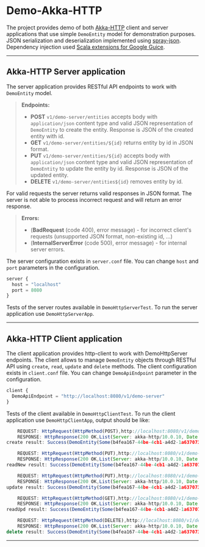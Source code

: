 Demo-Akka-HTTP
==========

The project provides demo of both [Akka-HTTP](https://doc.akka.io/docs/akka-http/current/scala/http/) client and server applications that use simple `DemoEntity` model for demonstration purposes.
JSON serialization and deserialization implemented using [spray-json](https://github.com/spray/spray-json).
Dependency injection used [Scala extensions for Google Guice](https://github.com/codingwell/scala-guice).

----------


Akka-HTTP Server application
----------
The server application provides RESTful API endpoints to work with `DemoEntity` model.
> **Endpoints:**
>
> - **POST** `v1/demo-server/entities` accepts body with `application/json` content type and valid JSON representation of `DemoEntity` to create the entity. Response is JSON of the created entity with id.
> - **GET** `v1/demo-server/entities/${id}` returns entity by id in JSON format.
> - **PUT** `v1/demo-server/entities/${id}` accepts body with `application/json` content type and valid JSON representation of `DemoEntity` to update the entity by id. Response is JSON of the updated entity.
> - **DELETE** `v1/demo-server/entities${id}` removes entity by id.

For valid requests the server returns valid responses in JSON format.
The server is not able to process incorrect request and will return an error response.
> **Errors:**
> - (**BadRequest** (code 400), error message) - for incorrect client's requests (unsupported JSON format, non-existing id, ...)
> - (**InternalServerError** (code 500), error message)  - for internal server errors.

The server configuration exists in `server.conf` file.
You can change `host` and `port` parameters in the configuration.
```js
server {
  host = "localhost"
  port = 8080
}
```

Tests of the server routes available in `DemoHttpServerTest`.
To run the server application use `DemoHttpServerApp`.

----------

Akka-HTTP Client application
----------

The client application provides http-client to work with DemoHttpServer endpoints.
The client allows to manage `DemoEntity` objects through RESTful API using `create`, `read`, `update` and `delete` methods.
The client configuration exists in `client.conf` file.
You can change `DemoApiEndpoint` parameter in the configuration.
```js
client {
  DemoApiEndpoint = "http://localhost:8080/v1/demo-server"
}
```

Tests of the client available in `DemoHttpClientTest`.
To run the client application use `DemoHttpClientApp`, output should be like:
```js
	REQUEST: HttpRequest(HttpMethod(POST),http://localhost:8080/v1/demo-server/entities,List(),HttpEntity.Strict(application/json,{"int":1,"long":1024,"string":"0xABC"}),HttpProtocol(HTTP/1.1))
	RESPONSE: HttpResponse(200 OK,List(Server: akka-http/10.0.10, Date: Sat, 04 Nov 2017 11:02:00 GMT),HttpEntity.Strict(application/json,{"id":"b4fea167-44be-4cb1-a4d2-1a6370731ad6","int":1,"long":1024,"string":"0xABC"}),HttpProtocol(HTTP/1.1))
create result: Success(DemoEntity(Some(b4fea167-44be-4cb1-a4d2-1a6370731ad6),Some(1),Some(1024),Some(0xABC),None))

	REQUEST: HttpRequest(HttpMethod(PUT),http://localhost:8080/v1/demo-server/entities/b4fea167-44be-4cb1-a4d2-1a6370731ad6,List(),HttpEntity.Strict(application/json,{"id":"b4fea167-44be-4cb1-a4d2-1a6370731ad6","int":1,"long":1024,"string":"0xABC"}),HttpProtocol(HTTP/1.1))
	RESPONSE: HttpResponse(200 OK,List(Server: akka-http/10.0.10, Date: Sat, 04 Nov 2017 11:02:02 GMT),HttpEntity.Strict(application/json,{"id":"b4fea167-44be-4cb1-a4d2-1a6370731ad6","int":1,"long":1024,"string":"0xABC"}),HttpProtocol(HTTP/1.1))
readNew result: Success(DemoEntity(Some(b4fea167-44be-4cb1-a4d2-1a6370731ad6),Some(1),Some(1024),Some(0xABC),None))

	REQUEST: HttpRequest(HttpMethod(PUT),http://localhost:8080/v1/demo-server/entities/b4fea167-44be-4cb1-a4d2-1a6370731ad6,List(),HttpEntity.Strict(application/json,{"bigDecimal":3.14,"string":"0xABC","long":1024,"id":"b4fea167-44be-4cb1-a4d2-1a6370731ad6","int":1}),HttpProtocol(HTTP/1.1))
	RESPONSE: HttpResponse(200 OK,List(Server: akka-http/10.0.10, Date: Sat, 04 Nov 2017 11:02:02 GMT),HttpEntity.Strict(application/json,{"bigDecimal":3.14,"string":"0xABC","long":1024,"id":"b4fea167-44be-4cb1-a4d2-1a6370731ad6","int":1}),HttpProtocol(HTTP/1.1))
update result: Success(DemoEntity(Some(b4fea167-44be-4cb1-a4d2-1a6370731ad6),Some(1),Some(1024),Some(0xABC),Some(3.14)))

	REQUEST: HttpRequest(HttpMethod(GET),http://localhost:8080/v1/demo-server/entities/b4fea167-44be-4cb1-a4d2-1a6370731ad6,List(),HttpEntity.Strict(none/none,ByteString()),HttpProtocol(HTTP/1.1))
	RESPONSE: HttpResponse(200 OK,List(Server: akka-http/10.0.10, Date: Sat, 04 Nov 2017 11:02:03 GMT),HttpEntity.Strict(application/json,{"bigDecimal":3.14,"string":"0xABC","long":1024,"id":"b4fea167-44be-4cb1-a4d2-1a6370731ad6","int":1}),HttpProtocol(HTTP/1.1))
readUpd result: Success(DemoEntity(Some(b4fea167-44be-4cb1-a4d2-1a6370731ad6),Some(1),Some(1024),Some(0xABC),Some(3.14)))

	REQUEST: HttpRequest(HttpMethod(DELETE),http://localhost:8080/v1/demo-server/entities/b4fea167-44be-4cb1-a4d2-1a6370731ad6,List(),HttpEntity.Strict(application/json,{"bigDecimal":3.14,"string":"0xABC","long":1024,"id":"b4fea167-44be-4cb1-a4d2-1a6370731ad6","int":1}),HttpProtocol(HTTP/1.1))
	RESPONSE: HttpResponse(200 OK,List(Server: akka-http/10.0.10, Date: Sat, 04 Nov 2017 11:02:06 GMT),HttpEntity.Strict(application/json,{"bigDecimal":3.14,"string":"0xABC","long":1024,"id":"b4fea167-44be-4cb1-a4d2-1a6370731ad6","int":1}),HttpProtocol(HTTP/1.1))
delete result: Success(DemoEntity(Some(b4fea167-44be-4cb1-a4d2-1a6370731ad6),Some(1),Some(1024),Some(0xABC),Some(3.14)))
```

----------
